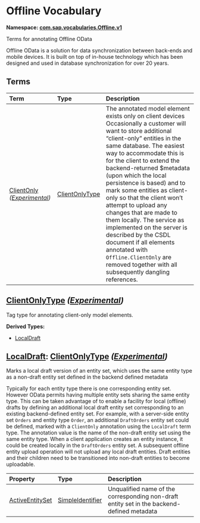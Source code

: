 # Offline Vocabulary
**Namespace: [com.sap.vocabularies.Offline.v1](Offline.xml)**

Terms for annotating Offline OData


Offline OData is a solution for data synchronization between back-ends and mobile devices.
It is built on top of in-house technology which has been designed and used in database synchronization for over 20 years.
        


## Terms

Term|Type|Description
:---|:---|:----------
[ClientOnly](./Offline.xml#L37:~:text=<Term%20Name="-,ClientOnly,-") *([Experimental](Common.md#Experimental))*|[ClientOnlyType](#ClientOnlyType)|<a name="ClientOnly"></a>The annotated model element exists only on client devices<br>Occasionally a customer will want to store additional “client-only” entities in the same database. The easiest way to accommodate this is for the client to extend the backend-returned $metadata (upon which the local persistence is based) and to mark some entities as client-only so that the client won’t attempt to upload any changes that are made to them locally. The service as implemented on the server is described by the CSDL document if all elements annotated with `Offline.ClientOnly` are removed together with all subsequently dangling references.

## <a name="ClientOnlyType"></a>[ClientOnlyType](./Offline.xml#L51:~:text=<ComplexType%20Name="-,ClientOnlyType,-") *([Experimental](Common.md#Experimental))*
Tag type for annotating client-only model elements.

**Derived Types:**
- [LocalDraft](#LocalDraft)

## <a name="LocalDraft"></a>[LocalDraft](./Offline.xml#L55:~:text=<ComplexType%20Name="-,LocalDraft,-"): [ClientOnlyType](#ClientOnlyType) *([Experimental](Common.md#Experimental))*
Marks a local draft version of an entity set, which uses the same entity type as a non-draft entity set defined in the backend defined metadata


Typically for each entity type there is one corresponding entity set. However OData permits having multiple entity sets sharing the same entity type.
This can be taken advantage of to enable a facility for local (offline) drafts by defining an additional local draft entity set corresponding to an existing backend-defined entity set.
For example, with a server-side entity set `Orders` and entity type `Order`, an additional `DraftOrders` entity set could be defined, marked with a `ClientOnly` annotation using the `LocalDraft` term type.
The annotation value is the name of the non-draft entity set using the same entity type.
When a client application creates an entity instance, it could be created locally in the `DraftOrders` entity set. 
A subsequent offline entity upload operation will not upload any local draft entities.
Draft entities and their children need to be transitioned into non-draft entities to become uploadable.
          

Property|Type|Description
:-------|:---|:----------
[ActiveEntitySet](./Offline.xml#L69:~:text=<ComplexType%20Name="-,LocalDraft,-")|[SimpleIdentifier](https://github.com/oasis-tcs/odata-vocabularies/blob/main/vocabularies/Org.OData.Core.V1.md#SimpleIdentifier)|Unqualified name of the corresponding non-draft entity set in the backend-defined metadata
